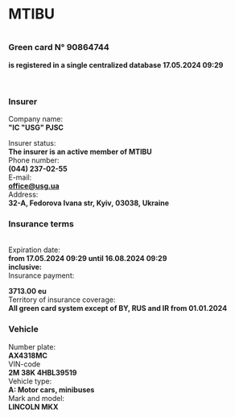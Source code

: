 # MTIBU
 
<html>

<body>

<p>

# <h3> <strong> Green card N° 90864744 <br> 
 is registered in a single centralized database 17.05.2024 09:29
</strong>
 </h3><br>
 <h3> <strong> Insurer <br></strong>
 </h3>
<p>  
Company name: <br>
<strong>"IC "USG" PJSC</strong>
<br>
  
Insurer status:<br>
<strong>The insurer is an active member of
MTIBU </strong> <br>
Phone number:
<br> 
 <strong>(044) 237-02-55</strong><br>
E-mail:
 <br>
<strong>office@usg.ua</strong> <br>
Address:
 <br>
<strong>32-A, Fedorova Ivana str, Kyiv, 03038, Ukraine</strong> <br>

<h3> <strong>  Insurance terms</strong></h3><br>
Expiration date: <br>
<strong>from 17.05.2024 09:29 until 16.08.2024 09:29</strong>
 <br>
<strong>inclusive:
</strong> <br>
Insurance payment:<br>

<strong>3713.00 eu <br></strong>
Territory of insurance coverage:
 <br>
<strong>All green card system except of BY, RUS and IR from 01.01.2024
 </strong><br>
 
 <h3> <strong>  Vehicle 
<br></strong>
 </h3>
 
Number plate:
 <br>
<strong>AX4318MC</strong> <br>
VIN-code <br>
<strong>2M 38K 4HBL39519</strong>
 <br>
Vehicle type:
 <br>
<strong>A: Motor cars, minibuses</strong> <br>
Mark and model:
 <br>
 <strong>LINCOLN MKX</strong> <br>

</p>

